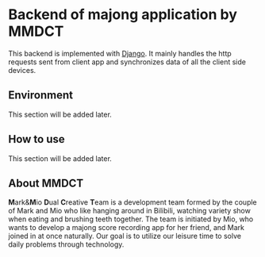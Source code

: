 # Backend of majong application by MMDCT
This backend is implemented with [Django](https://www.djangoproject.com/). It mainly handles the http requests sent from client app and synchronizes data of all the client side devices.

## Environment
This section will be added later.

## How to use
This section will be added later.

## About MMDCT
**M**ark&**M**io **D**ual **C**reative **T**eam is a development team formed by the couple of Mark and Mio who like hanging around in Bilibili, watching variety show when eating and brushing teeth together. The team is initiated by Mio, who wants to develop a majong score recording app for her friend, and Mark joined in at once naturally. Our goal is to utilize our leisure time to solve daily problems through technology.